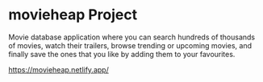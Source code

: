 # movieheap Project

Movie database application where you can search hundreds of thousands of movies, watch their trailers, browse trending or upcoming movies, and finally save the ones that you like by adding them to your favourites.

https://movieheap.netlify.app/
